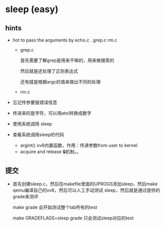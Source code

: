 # sleep (easy)

## hints

- hot to pass the arguments by echo.c . grep.c rm.c

  - grep.c

    首先需要了解grep是用来干嘛的，用来做搜索的

    然后就是还处理了正则表达式

    还有就是根据argc的值来做出不同的处理

  - rm.c

- 忘记传参要报错误信息

- 传进来的是字符，可以用atoi转换成数字

- 使用系统调用 sleep

- 查看系统调用sleep的代码

  - argint() xv6内置函数，作用：传递参数from user to kernel
  - acquire and release 🔒机制。。

## 提交

- 首先创建sleep.c，然后在makefile里面的UPROGS添加sleep，然后make qemu编译自己的xv6，然后可以人工手动测试 sleep，然后就是通过提供的grade来测评

  make grade 会开始测试整个lab所有的test

  make GRADEFLAGS=sleep grade 只会测试sleep对应的test

